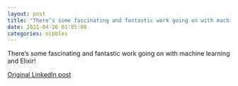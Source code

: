 ```yaml
---
layout: post
title: "There’s some fascinating and fantastic work going on with machine learning and Elixir!"
date: 2021-04-26 01:05:09
categories: nibbles
---
```


There’s some fascinating and fantastic work going on with machine learning and Elixir!

[Original LinkedIn post](https://www.linkedin.com/feed/update/urn%3Ali%3Ashare%3A6792252163956506624)

